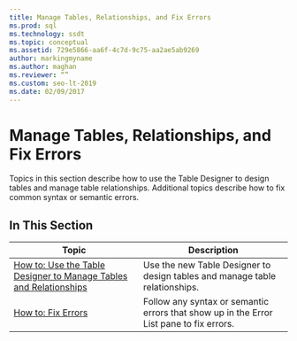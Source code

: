 ```yaml
---
title: Manage Tables, Relationships, and Fix Errors
ms.prod: sql
ms.technology: ssdt
ms.topic: conceptual
ms.assetid: 729e5866-aa6f-4c7d-9c75-aa2ae5ab9269
author: markingmyname
ms.author: maghan
ms.reviewer: “”
ms.custom: seo-lt-2019
ms.date: 02/09/2017
---
```


# Manage Tables, Relationships, and Fix Errors

Topics in this section describe how to use the Table Designer to design tables and manage table relationships. Additional topics describe how to fix common syntax or semantic errors.  
  
## In This Section  
  
|Topic|Description|  
|---------|---------------|  
|[How to: Use the Table Designer to Manage Tables and Relationships](../ssdt/how-to-use-the-table-designer-to-manage-tables-and-relationships.md)|Use the new Table Designer to design tables and manage table relationships.|  
|[How to: Fix Errors](../ssdt/how-to-fix-errors.md)|Follow any syntax or semantic errors that show up in the Error List pane to fix errors.| 